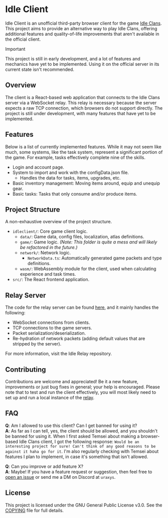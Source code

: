 # Idle Client

Idle Client is an unofficial third-party browser client for the game [Idle Clans](https://idleclans.com/). This project 
aims to provide an alternative way to play Idle Clans, offering additional features and quality-of-life improvements
that aren't available in the official client.

> [!IMPORTANT]
> This project is still in early development, and a lot of features and mechanics have yet to be implemented.
> Using it on the official server in its current state isn't recommended.

## Overview

The client is a React-based web application that connects to the Idle Clans server via a WebSocket relay. This relay
is necessary because the server expects a raw TCP connection, which browsers do not support directly. The project is 
still under development, with many features that have yet to be implemented.

## Features

Below is a list of currently implemented features. While it may not seem like much, some systems, like the task system, 
represent a significant portion of the game. For example, tasks effectively complete nine of the skills.

- Login and account page.
- System to import and work with the configData.json file.
  - Handles the data for tasks, items, upgrades, etc.
- Basic inventory management: Moving items around, equip and unequip gear.
- Basic tasks: Tasks that only consume and/or produce items.

## Project Structure

A non-exhaustive overview of the project structure.

- `idleclient/`: Core game client logic.
  - `data/`: Game data, config files, localization, atlas definitions.
  - `game/`: Game logic. *(Note: This folder is quite a mess and will likely be refactored in the future.)*
  - `network/`: Network logic.
    - `NetworkData.ts`: Automatically generated game packets and type definitions.
  - `wasm/`: WebAssembly module for the client, used when calculating experience and task times.
- `src/`: The React frontend application.

## Relay Server

The code for the relay server can be found [here](https://github.com/Idle-Plus/IdleRelay), and it mainly handles the
following:

- WebSocket connections from clients.
- TCP connections to the game servers.
- Packet serialization/deserialization.
- Re-hydration of network packets (adding default values that are stripped by the server).

For more information, visit the Idle Relay repository.

## Contributing

Contributions are welcome and appreciated! Be it a new feature, improvements or just bug fixes in general; your help
is encouraged. Please note that to test and run the client effectively, you will most likely need to set up and run
a local instance of the [relay](https://github.com/Idle-Plus/IdleRelay).

## FAQ

**Q**: Am I allowed to use this client? Can I get banned for using it?
<br>**A**: As far as I can tell, yes, the client should be allowed, and you shouldn't be banned for using it. When I 
first asked Temsei about making a browser-based Idle Clans client, I got the following response: `Would be an 
interesting project for sure! Can't think of any good reasons to be against it haha go for it`. I'm also regularly 
checking with Temsei about features I plan to implement, in case it's something that isn't allowed.

**Q**: Can you improve or add feature X?
<br>**A**: Maybe! If you have a feature request or suggestion, then feel free to 
[open an issue](https://github.com/Idle-Plus/IdleClient/issues) or send me a DM on Discord at `uraxys`.

## License

This project is licensed under the GNU General Public License v3.0. See the [COPYING](https://github.com/Idle-Plus/IdleClient/blob/master/COPYING) 
file for full details.
